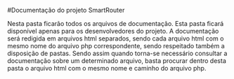 #Documentação do projeto SmartRouter

Nesta pasta ficarão todos os arquivos de documentação. 
Esta pasta ficará disponível apenas para os desenvolvedores do projeto. 
A documentação será redigida em arquivos html separados, sendo cada arquivo html com o mesmo nome do arquivo php correspondente, sendo respeitado também a disposição de pastas. Sendo assim quando torna-se necessário consultar a documentação sobre um determinado arquivo, basta procurar dentro desta pasta o arquivo html com o mesmo nome e caminho do arquivo php. 